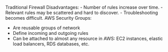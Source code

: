 Traditional Firewall
  Disadvantages:
    - Number of rules increase over time.
    - Relevant rules may be scattered and hard to discover.
    - Troubleshooting becomes difficult.
AWS Security Groups:
  - Are reusable groups of network
  - Define incoming and outgoing rules
  - Can be attached to almost any resource in AWS: EC2 instances, elastic load balancers, RDS databases, etc.
